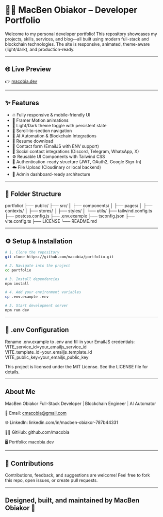 # 🧑‍💻 MacBen Obiakor – Developer Portfolio

Welcome to my personal developer portfolio! This repository showcases my projects, skills, services, and blog—all built using modern full-stack and blockchain technologies. The site is responsive, animated, theme-aware (light/dark), and production-ready.

---

## 🌐 Live Preview

👉 [macobia.dev](https://your-live-site-url.com)

---

## ✨ Features

- 🔥 Fully responsive & mobile-friendly UI
- 🎨 Framer Motion animations
- 🌙 Light/Dark theme toggle with persistent state
- 🔗 Scroll-to-section navigation
- 🧠 AI Automation & Blockchain Integrations
- 📂 Resume download
- 📧 Contact form (EmailJS with ENV support)
- 📱 Social contact integrations (Discord, Telegram, WhatsApp, X)
- ⚙️ Reusable UI Components with Tailwind CSS
- 🔐 Authentication-ready structure (JWT, OAuth2, Google Sign-In)
- ☁️ File Upload (Cloudinary or local backend)
- 🧩 Admin dashboard-ready architecture

---

## 📂 Folder Structure
portfolio/
├── public/
├── src/
│ ├── components/
│ ├── pages/
│ ├── contexts/
│ ├── stores/
│ ├── styles/
│ └── utils/
├── tailwind.config.ts
├── postcss.config.js
├── .env.example
├── tsconfig.json
├── vite.config.ts
├── LICENSE
└── README.md

---

## ⚙️ Setup & Installation

```bash
# 1. Clone the repository
git clone https://github.com/macobia/portfolio.git

# 2. Navigate into the project
cd portfolio

# 3. Install dependencies
npm install

# 4. Add your environment variables
cp .env.example .env

# 5. Start development server
npm run dev

```
---
## 📄 .env Configuration
Rename .env.example to .env and fill in your EmailJS credentials:
VITE_service_id=your_emailjs_service_id
VITE_template_id=your_emailjs_template_id
VITE_public_key=your_emailjs_public_key

This project is licensed under the MIT License. See the LICENSE file for details.

---
## About Me
MacBen Obiakor
Full-Stack Developer | Blockchain Engineer | AI Automator

📧 Email: cmacobia@gmail.com

🌐 LinkedIn: linkedin.com/in/macben-obiakor-787b44331

🧑‍💻 GitHub: github.com/macobia

🖥️ Portfolio: macobia.dev

---
##  🙌 Contributions
Contributions, feedback, and suggestions are welcome! Feel free to fork this repo, open issues, or create pull requests.

---
## Designed, built, and maintained by MacBen Obiakor 🌟